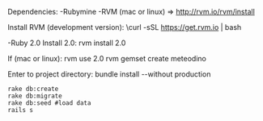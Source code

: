 Dependencies:
-Rubymine
-RVM (mac or linux) => http://rvm.io/rvm/install

Install RVM (development version):
	\curl -sSL https://get.rvm.io | bash

-Ruby 2.0
Install 2.0:
	rvm install 2.0


If (mac or linux):
	rvm use 2.0
	rvm gemset create meteodino


Enter to project directory:
	bundle install --without production

	rake db:create
	rake db:migrate
	rake db:seed #load data
	rails s
